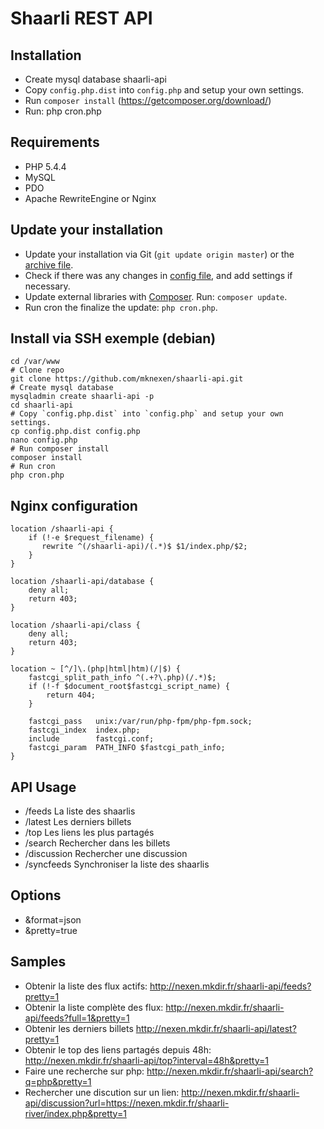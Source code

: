 Shaarli REST API
======

## Installation
* Create mysql database shaarli-api
* Copy `config.php.dist` into `config.php` and setup your own settings.
* Run `composer install` (https://getcomposer.org/download/)
* Run: php cron.php

## Requirements
* PHP 5.4.4
* MySQL
* PDO
* Apache RewriteEngine or Nginx

## Update your installation
* Update your installation via Git (`git update origin master`) or the [archive file](archive/master.zip).
* Check if there was any changes in [config file](blob/master/config.php.dist), and add settings if necessary.
* Update external libraries with [Composer](https://getcomposer.org/download/). Run: `composer update`.
* Run cron the finalize the update: `php cron.php`.

## Install via SSH exemple (debian)
```
cd /var/www
# Clone repo
git clone https://github.com/mknexen/shaarli-api.git
# Create mysql database
mysqladmin create shaarli-api -p
cd shaarli-api
# Copy `config.php.dist` into `config.php` and setup your own settings.
cp config.php.dist config.php
nano config.php
# Run composer install
composer install
# Run cron
php cron.php
```

## Nginx configuration
```
location /shaarli-api {
    if (!-e $request_filename) {
       rewrite ^(/shaarli-api)/(.*)$ $1/index.php/$2;
    }
}

location /shaarli-api/database {
    deny all;
    return 403;
}

location /shaarli-api/class {
    deny all;
    return 403;
}

location ~ [^/]\.(php|html|htm)(/|$) {
    fastcgi_split_path_info ^(.+?\.php)(/.*)$;
    if (!-f $document_root$fastcgi_script_name) {
        return 404;
    }

    fastcgi_pass   unix:/var/run/php-fpm/php-fpm.sock;
    fastcgi_index  index.php;
    include        fastcgi.conf;
    fastcgi_param  PATH_INFO $fastcgi_path_info;
}
```

## API Usage
* /feeds La liste des shaarlis
* /latest Les derniers billets
* /top Les liens les plus partagés
* /search Rechercher dans les billets
* /discussion Rechercher une discussion
* /syncfeeds Synchroniser la liste des shaarlis

## Options
* &format=json
* &pretty=true

## Samples
* Obtenir la liste des flux actifs: http://nexen.mkdir.fr/shaarli-api/feeds?pretty=1
* Obtenir la liste complète des flux: http://nexen.mkdir.fr/shaarli-api/feeds?full=1&pretty=1
* Obtenir les derniers billets http://nexen.mkdir.fr/shaarli-api/latest?pretty=1
* Obtenir le top des liens partagés depuis 48h: http://nexen.mkdir.fr/shaarli-api/top?interval=48h&pretty=1
* Faire une recherche sur php: http://nexen.mkdir.fr/shaarli-api/search?q=php&pretty=1
* Rechercher une discution sur un lien: http://nexen.mkdir.fr/shaarli-api/discussion?url=https://nexen.mkdir.fr/shaarli-river/index.php&pretty=1
